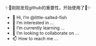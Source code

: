 ✨💞️刚刚发现github的重要性，开始使用了💞️✨

- 👋 Hi, I’m @little-salted-fish
- 👀 I’m interested in ...
- 🌱 I’m currently learning ...
- 💞️ I’m looking to collaborate on ...
- 📫 How to reach me ...

<!---
little-salted-fish/little-salted-fish is a ✨ special ✨ repository because its `README.md` (this file) appears on your GitHub profile.
You can click the Preview link to take a look at your changes.
--->
